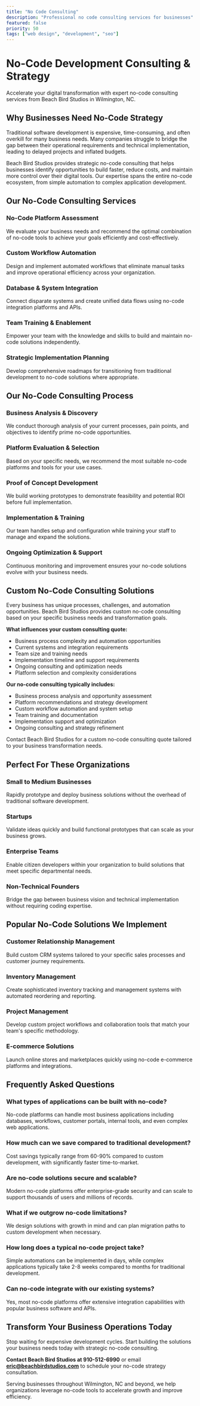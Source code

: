 ```yaml
---
title: "No Code Consulting"
description: "Professional no code consulting services for businesses"
featured: false
priority: 50
tags: ["web design", "development", "seo"]
---
```


# No-Code Development Consulting & Strategy

Accelerate your digital transformation with expert no-code consulting services from Beach Bird Studios in Wilmington, NC.

## Why Businesses Need No-Code Strategy

Traditional software development is expensive, time-consuming, and often overkill for many business needs. Many companies struggle to bridge the gap between their operational requirements and technical implementation, leading to delayed projects and inflated budgets.

Beach Bird Studios provides strategic no-code consulting that helps businesses identify opportunities to build faster, reduce costs, and maintain more control over their digital tools. Our expertise spans the entire no-code ecosystem, from simple automation to complex application development.

## Our No-Code Consulting Services

### No-Code Platform Assessment
We evaluate your business needs and recommend the optimal combination of no-code tools to achieve your goals efficiently and cost-effectively.

### Custom Workflow Automation
Design and implement automated workflows that eliminate manual tasks and improve operational efficiency across your organization.

### Database & System Integration
Connect disparate systems and create unified data flows using no-code integration platforms and APIs.

### Team Training & Enablement
Empower your team with the knowledge and skills to build and maintain no-code solutions independently.

### Strategic Implementation Planning
Develop comprehensive roadmaps for transitioning from traditional development to no-code solutions where appropriate.

## Our No-Code Consulting Process

### Business Analysis & Discovery
We conduct thorough analysis of your current processes, pain points, and objectives to identify prime no-code opportunities.

### Platform Evaluation & Selection
Based on your specific needs, we recommend the most suitable no-code platforms and tools for your use cases.

### Proof of Concept Development
We build working prototypes to demonstrate feasibility and potential ROI before full implementation.

### Implementation & Training
Our team handles setup and configuration while training your staff to manage and expand the solutions.

### Ongoing Optimization & Support
Continuous monitoring and improvement ensures your no-code solutions evolve with your business needs.

## Custom No-Code Consulting Solutions

Every business has unique processes, challenges, and automation opportunities. Beach Bird Studios provides custom no-code consulting based on your specific business needs and transformation goals.

**What influences your custom consulting quote:**
- Business process complexity and automation opportunities
- Current systems and integration requirements
- Team size and training needs
- Implementation timeline and support requirements
- Ongoing consulting and optimization needs
- Platform selection and complexity considerations

**Our no-code consulting typically includes:**
- Business process analysis and opportunity assessment
- Platform recommendations and strategy development
- Custom workflow automation and system setup
- Team training and documentation
- Implementation support and optimization
- Ongoing consulting and strategy refinement

Contact Beach Bird Studios for a custom no-code consulting quote tailored to your business transformation needs.

## Perfect For These Organizations

### Small to Medium Businesses
Rapidly prototype and deploy business solutions without the overhead of traditional software development.

### Startups
Validate ideas quickly and build functional prototypes that can scale as your business grows.

### Enterprise Teams
Enable citizen developers within your organization to build solutions that meet specific departmental needs.

### Non-Technical Founders
Bridge the gap between business vision and technical implementation without requiring coding expertise.

## Popular No-Code Solutions We Implement

### Customer Relationship Management
Build custom CRM systems tailored to your specific sales processes and customer journey requirements.

### Inventory Management
Create sophisticated inventory tracking and management systems with automated reordering and reporting.

### Project Management
Develop custom project workflows and collaboration tools that match your team's specific methodology.

### E-commerce Solutions
Launch online stores and marketplaces quickly using no-code e-commerce platforms and integrations.

## Frequently Asked Questions

### What types of applications can be built with no-code?
No-code platforms can handle most business applications including databases, workflows, customer portals, internal tools, and even complex web applications.

### How much can we save compared to traditional development?
Cost savings typically range from 60-90% compared to custom development, with significantly faster time-to-market.

### Are no-code solutions secure and scalable?
Modern no-code platforms offer enterprise-grade security and can scale to support thousands of users and millions of records.

### What if we outgrow no-code limitations?
We design solutions with growth in mind and can plan migration paths to custom development when necessary.

### How long does a typical no-code project take?
Simple automations can be implemented in days, while complex applications typically take 2-8 weeks compared to months for traditional development.

### Can no-code integrate with our existing systems?
Yes, most no-code platforms offer extensive integration capabilities with popular business software and APIs.

## Transform Your Business Operations Today

Stop waiting for expensive development cycles. Start building the solutions your business needs today with strategic no-code consulting.

**Contact Beach Bird Studios at 910-512-6990** or email **eric@beachbirdstudios.com** to schedule your no-code strategy consultation.

Serving businesses throughout Wilmington, NC and beyond, we help organizations leverage no-code tools to accelerate growth and improve efficiency.